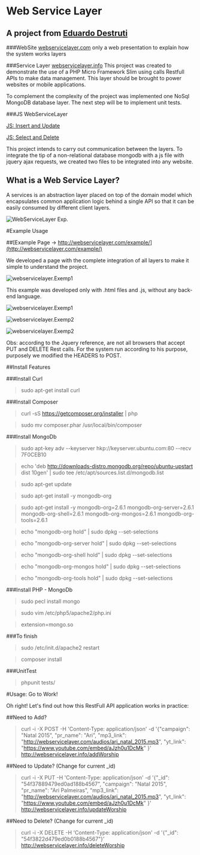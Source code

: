 # Web Service Layer

## A project from [Eduardo Destruti](http://destruti.com/)

###WebSite [webservicelayer.com](http://webservicelayer.com/)
only a web presentation to explain how the system works layers

###Service Layer [webservicelayer.info](http://webservicelayer.info/)
This project was created to demonstrate the use of a PHP Micro Framework Slim using calls Restfull APIs to make data management.
This layer should be brought to power websites or mobile applications.

To complement the complexity of the project was implemented one NoSql MongoDB database layer.
The next step will be to implement unit tests.

###JS WebServiceLayer

[JS: Insert and Update](http://webservicelayer.com/js/webservicelayer.insert.update.js)

[JS: Select and Delete](http://webservicelayer.com/js/webservicelayer.select.delete.js)

This project intends to carry out communication between the layers.
To integrate the tip of a non-relational database mongodb with a js file with jquery ajax requests, we created two files to be integrated into any website.


## What is a Web Service Layer?

A services is an abstraction layer placed on top of the domain model which encapsulates common application logic behind a single API so that it can be easily consumed by different client layers.

![WebServiceLayer Exp.](http://webservicelayer.com/img/WebServiceLayer_explanation.png)

#Example Usage

##[Example Page -> http://webservicelayer.com/example/](http://webservicelayer.com/example/)

We developed a page with the complete integration of all layers to make it simple to understand the project.

![webservicelayer.Exemp1](http://webservicelayer.com/img/html.png)

This example was developed only with .html files and .js, without any back-end language.

![webservicelayer.Exemp1](http://webservicelayer.com/img/ex_1.png)

![webservicelayer.Exemp2](http://webservicelayer.com/img/ex_2.png)

![webservicelayer.Exemp2](http://webservicelayer.com/img/ex_3.png)

Obs: according to the Jquery reference, are not all browsers that accept PUT and DELETE Rest calls. For the system run according to his purpose, purposely we modified the HEADERS to POST.

##Install Features

###Install Curl
> sudo apt-get install curl

###Install Composer
> curl -sS https://getcomposer.org/installer | php

> sudo mv composer.phar /usr/local/bin/composer


###Install MongoDb
> sudo apt-key adv --keyserver hkp://keyserver.ubuntu.com:80 --recv 7F0CEB10

> echo 'deb http://downloads-distro.mongodb.org/repo/ubuntu-upstart dist 10gen' | sudo tee /etc/apt/sources.list.d/mongodb.list

> sudo apt-get update

> sudo apt-get install -y mongodb-org

> sudo apt-get install -y mongodb-org=2.6.1 mongodb-org-server=2.6.1 mongodb-org-shell=2.6.1 mongodb-org-mongos=2.6.1 mongodb-org-tools=2.6.1

> echo "mongodb-org hold" | sudo dpkg --set-selections

> echo "mongodb-org-server hold" | sudo dpkg --set-selections

> echo "mongodb-org-shell hold" | sudo dpkg --set-selections

> echo "mongodb-org-mongos hold" | sudo dpkg --set-selections

> echo "mongodb-org-tools hold" | sudo dpkg --set-selections

###Install PHP - MongoDb
> sudo pecl install mongo

> sudo vim /etc/php5/apache2/php.ini

> extension=mongo.so

###To finish
> sudo /etc/init.d/apache2 restart

> composer install

###UnitTest

>phpunit tests/



#Usage: Go to Work!

Oh right! Let's find out how this RestFull API application works in practice:

##Need to Add?
> curl -i -X POST -H 'Content-Type: application/json' -d '{"campaign": "Natal 2015", "pr_name": "Ari", "mp3_link": "http://webservicelayer.com/audios/ari_natal_2015.mp3", "yt_link": "https://www.youtube.com/embed/aJzh0u1DcMk" }' http://webservicelayer.info/addWorship

##Need to Update? (Change for current _id)
> curl -i -X PUT -H 'Content-Type: application/json' -d '{"_id": "54f37889479ed0ad188b4567", "campaign": "Natal 2015", "pr_name": "Ari Palmeiras", "mp3_link": "http://webservicelayer.com/audios/ari_natal_2015.mp3", "yt_link": "https://www.youtube.com/embed/aJzh0u1DcMk" }' http://webservicelayer.info/updateWorship

##Need to Delete? (Change for current _id)
> curl -i -X DELETE -H 'Content-Type: application/json' -d '{"_id": "54f3822d479ed0b0188b4567"}' http://webservicelayer.info/deleteWorship